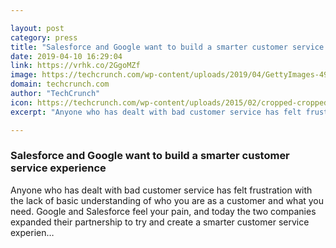 ```yaml
---

layout: post
category: press
title: "Salesforce and Google want to build a smarter customer service experience"
date: 2019-04-10 16:29:04
link: https://vrhk.co/2GgoMZf
image: https://techcrunch.com/wp-content/uploads/2019/04/GettyImages-493383580.jpg?w=599
domain: techcrunch.com
author: "TechCrunch"
icon: https://techcrunch.com/wp-content/uploads/2015/02/cropped-cropped-favicon-gradient.png?w=180
excerpt: "Anyone who has dealt with bad customer service has felt frustration with the lack of basic understanding of who you are as a customer and what you need. Google and Salesforce feel your pain, and today the two companies expanded their partnership to try and create a smarter customer service experien…"

---
```


### Salesforce and Google want to build a smarter customer service experience

Anyone who has dealt with bad customer service has felt frustration with the lack of basic understanding of who you are as a customer and what you need. Google and Salesforce feel your pain, and today the two companies expanded their partnership to try and create a smarter customer service experien…